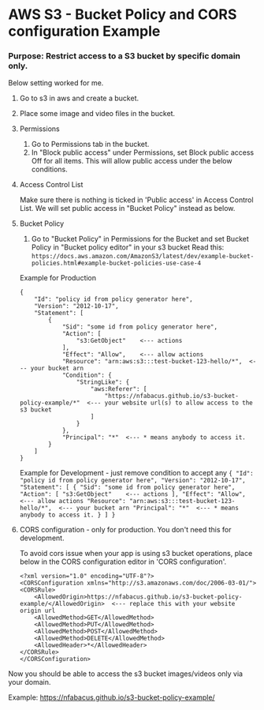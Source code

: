 # AWS S3 - Bucket Policy and CORS configuration Example
### Purpose: Restrict access to a S3 bucket by specific domain only.
Below setting worked for me.

1. Go to s3 in aws and create a bucket.
2. Place some image and video files in the bucket.
3. Permissions
	1) Go to Permissions tab in the bucket.
	2) In "Block public access" under Permissions, set Block public access Off for all items.  This will allow public access under the below conditions.
4. Access Control List
		
	Make sure there is nothing is ticked in 'Public access' in Access Control List.  We will set public access in "Bucket Policy" instead as below.
5. Bucket Policy
	
	1) Go to "Bucket Policy" in Permissions for the Bucket and set Bucket Policy in "Bucket policy editor" in your s3 bucket
    Read this:
	```https://docs.aws.amazon.com/AmazonS3/latest/dev/example-bucket-policies.html#example-bucket-policies-use-case-4```
	
	Example for Production
	```
	{
        "Id": "policy id from policy generator here",
        "Version": "2012-10-17",
        "Statement": [
            {
                "Sid": "some id from policy generator here",
                "Action": [
                    "s3:GetObject"    <--- actions
                ],
                "Effect": "Allow",    <--- allow actions
                "Resource": "arn:aws:s3:::test-bucket-123-hello/*",  <--- your bucket arn
                "Condition": {
                    "StringLike": {
                        "aws:Referer": [
                            "https://nfabacus.github.io/s3-bucket-policy-example/*"  <--- your website url(s) to allow access to the s3 bucket
                        ]
                    }
                },
                "Principal": "*"  <--- * means anybody to access it.
            }
        ]
    }
	```
	
	Example for Development - just remove condition to accept any
		```
    	{
            "Id": "policy id from policy generator here",
            "Version": "2012-10-17",
            "Statement": [
                {
                    "Sid": "some id from policy generator here",
                    "Action": [
                        "s3:GetObject"    <--- actions
                    ],
                    "Effect": "Allow",    <--- allow actions
                    "Resource": "arn:aws:s3:::test-bucket-123-hello/*",  <--- your bucket arn
                    "Principal": "*"  <--- * means anybody to access it.
                }
            ]
        }
    	```
	
6. CORS configuration - only for production.  You don't need this for development.

	To avoid cors issue when your app is using s3 bucket operations, place below in the CORS configuration editor in 'CORS configuration'.
	```
	<?xml version="1.0" encoding="UTF-8"?>
	<CORSConfiguration xmlns="http://s3.amazonaws.com/doc/2006-03-01/">    
	<CORSRule>
	    <AllowedOrigin>https://nfabacus.github.io/s3-bucket-policy-example/</AllowedOrigin>  <--- replace this with your website origin url
	    <AllowedMethod>GET</AllowedMethod>
	    <AllowedMethod>PUT</AllowedMethod>
	    <AllowedMethod>POST</AllowedMethod>
	    <AllowedMethod>DELETE</AllowedMethod>
	    <AllowedHeader>*</AllowedHeader>
	</CORSRule>
	</CORSConfiguration>
	```

Now you should be able to access the s3 bucket images/videos only via your domain.

Example: https://nfabacus.github.io/s3-bucket-policy-example/
